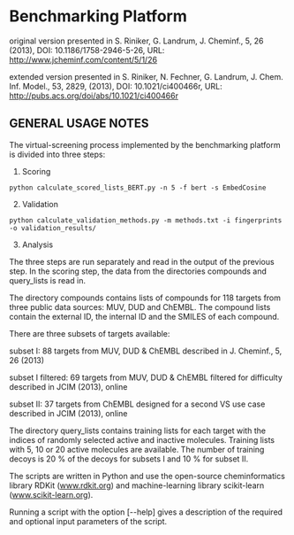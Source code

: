 Benchmarking Platform
=====================
original version presented in 
S. Riniker, G. Landrum, J. Cheminf., 5, 26 (2013),
DOI: 10.1186/1758-2946-5-26,
URL: http://www.jcheminf.com/content/5/1/26

extended version presented in
S. Riniker, N. Fechner, G. Landrum, J. Chem. Inf. Model., 53, 2829, (2013),
DOI: 10.1021/ci400466r,
URL: http://pubs.acs.org/doi/abs/10.1021/ci400466r

GENERAL USAGE NOTES
-------------------
The virtual-screening process implemented by the benchmarking
platform is divided into three steps:

1) Scoring
```
python calculate_scored_lists_BERT.py -n 5 -f bert -s EmbedCosine
```
2) Validation
```
python calculate_validation_methods.py -m methods.txt -i fingerprints  -o validation_results/
```
3) Analysis

The three steps are run separately and read in the output of the
previous step. In the scoring step, the data from the directories
compounds and query_lists is read in.

The directory compounds contains lists of compounds for 118 targets
from three public data sources: MUV, DUD and ChEMBL. The compound
lists contain the external ID, the internal ID and the SMILES of
each compound.

There are three subsets of targets available:

subset I: 
  88 targets from MUV, DUD & ChEMBL described in J. Cheminf., 5, 26 (2013)
  
subset I filtered: 
  69 targets from MUV, DUD & ChEMBL filtered for difficulty
  described in JCIM (2013), online
  
subset II:
  37 targets from ChEMBL designed for a second VS use case
  described in JCIM (2013), online

The directory query_lists contains training lists for each target
with the indices of randomly selected active and inactive molecules.
Training lists with 5, 10 or 20 active molecules are available.
The number of training decoys is 20 % of the decoys for subsets I
and 10 % for subset II.

The scripts are written in Python and use the open-source
cheminformatics library RDKit (www.rdkit.org) and
machine-learning library scikit-learn (www.scikit-learn.org).

Running a script with the option [--help] gives a description of the 
required and optional input parameters of the script.

